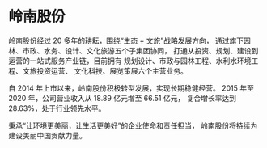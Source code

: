 # 

# 岭南股份

岭南股份经过 20 多年的耕耘，围绕“生态 + 文旅”战略发展方向， 通过旗下园林、市政、水务、设计、文化旅游五个子集团协同， 打通从投资、规划、建设到运营的一站式服务产业链，目前拥有 规划设计、市政与园林工程、水利水环境工程、文旅投资运营、 文化科技、展览策展六个主营业务。

自 2014 年上市以来，岭南股份积极转型发展，实现长期稳健经营。 2015 年至 2020 年，公司营业收入从 18.89 亿元增至 66.51 亿元， 复合增长率达到 28.63%，处于行业领先水平。 

秉承“让环境更美丽，让生活更美好”的企业使命和责任担当， 岭南股份将持续为建设美丽中国贡献力量。

